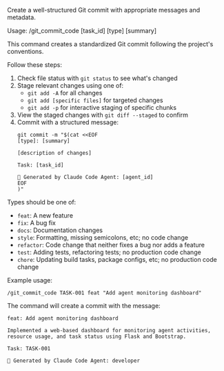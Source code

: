 Create a well-structured Git commit with appropriate messages and metadata.

Usage: /git_commit_code [task_id] [type] [summary]

This command creates a standardized Git commit following the project's conventions.

Follow these steps:
1. Check file status with `git status` to see what's changed
2. Stage relevant changes using one of:
   - `git add -A` for all changes
   - `git add [specific files]` for targeted changes
   - `git add -p` for interactive staging of specific chunks
3. View the staged changes with `git diff --staged` to confirm
4. Commit with a structured message:
   ```
   git commit -m "$(cat <<EOF
   [type]: [summary]

   [description of changes]

   Task: [task_id]
   
   🤖 Generated by Claude Code Agent: [agent_id]
   EOF
   )"
   ```

Types should be one of:
- `feat`: A new feature
- `fix`: A bug fix
- `docs`: Documentation changes
- `style`: Formatting, missing semicolons, etc; no code change
- `refactor`: Code change that neither fixes a bug nor adds a feature
- `test`: Adding tests, refactoring tests; no production code change
- `chore`: Updating build tasks, package configs, etc; no production code change

Example usage:
```
/git_commit_code TASK-001 feat "Add agent monitoring dashboard"
```

The command will create a commit with the message:
```
feat: Add agent monitoring dashboard

Implemented a web-based dashboard for monitoring agent activities,
resource usage, and task status using Flask and Bootstrap.

Task: TASK-001

🤖 Generated by Claude Code Agent: developer
```